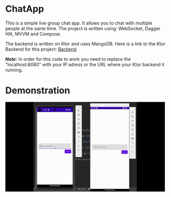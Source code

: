 # ChatApp
This is a simple live group chat app. It allows you to chat with multiple people at the same time. The project is written using: WebSocket, Dagger Hilt, MVVM and Compose. 

The backend is written on Ktor and uses MangoDB. Here is a link to the Ktor Backend for this project: [Backend](https://github.com/ilya-shevtsov/ChatAppBackend)

***Note:*** In order for this code to work you need to replace the "localhost:8080" with your IP adress or the URL where your Ktor backend it running. 

# Demonstration

<img src="REAMMEImages/videodemonstration.gif" width="500">

